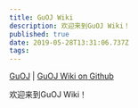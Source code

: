 ```yaml
---
title: GuOJ Wiki
description: 欢迎来到GuOJ Wiki！
published: true
date: 2019-05-28T13:31:06.737Z
tags: 
---
```


[GuOJ](https://guoj.icu) | [GuOJ Wiki on Github](https://github.com/guoj-dev/GuOJ-Wiki)

欢迎来到GuOJ Wiki！
